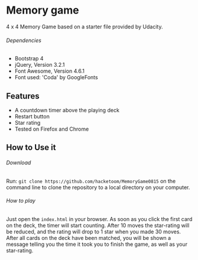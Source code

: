 # Memory game

4 x 4 Memory Game based on a starter file provided by Udacity.

###### Dependencies
- Bootstrap 4
- jQuery, Version 3.2.1
- Font Awesome, Version 4.6.1
- Font used: 'Coda' by GoogleFonts



## Features

-   A countdown timer above the playing deck
-   Restart button
-   Star rating
-   Tested on Firefox and Chrome

## How to Use it

###### Download
Run: `git clone https://github.com/hacketoom/MemoryGame0815` on the command line to clone the repository to a local directory on your computer.

###### How to play
Just open the `index.html` in your browser.
As soon as you click the first card on the deck, the timer will start counting. After 10 moves the star-rating will be reduced, and the rating will drop to 1 star when you made 30 moves.
After all cards on the deck have been matched, you will be shown a message telling you the time it took you to finish the game, as well as your star-rating.
